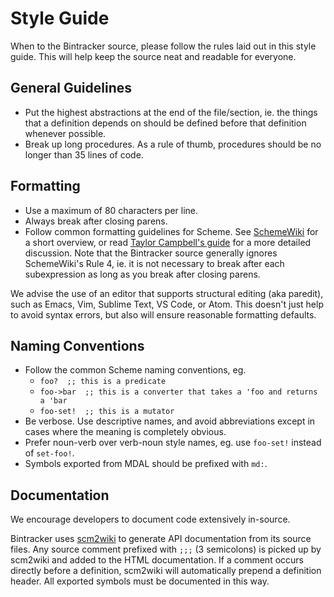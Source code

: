 # Style Guide

When to the Bintracker source, please follow the rules laid out in this style guide. This will help keep the source neat and readable for everyone.


## General Guidelines

- Put the highest abstractions at the end of the file/section, ie. the things that a definition depends on should be defined before that definition whenever possible.
- Break up long procedures. As a rule of thumb, procedures should be no longer than 35 lines of code.


## Formatting

- Use a maximum of 80 characters per line.
- Always break after closing parens.
- Follow common formatting guidelines for Scheme. See [SchemeWiki](http://community.schemewiki.org/?scheme-style) for a short overview, or read [Taylor Campbell's guide](http://mumble.net/~campbell/scheme/style.txt) for a more detailed discussion. Note that the Bintracker source generally ignores SchemeWiki's Rule 4, ie. it is not necessary to break after each subexpression as long as you break after closing parens.

We advise the use of an editor that supports structural editing (aka paredit), such as Emacs, Vim, Sublime Text, VS Code, or Atom. This doesn't just help to avoid syntax errors, but also will ensure reasonable formatting defaults.


## Naming Conventions

- Follow the common Scheme naming conventions, eg.
  - `foo?  ;; this is a predicate`
  - `foo->bar  ;; this is a converter that takes a 'foo and returns a 'bar`
  - `foo-set!  ;; this is a mutator`
- Be verbose. Use descriptive names, and avoid abbreviations except in cases where the meaning is completely obvious.
- Prefer noun-verb over verb-noun style names, eg. use `foo-set!` instead of `set-foo!`.
- Symbols exported from MDAL should be prefixed with `md:`.


## Documentation

We encourage developers to document code extensively in-source.

Bintracker uses [scm2wiki](https://github.com/utz82/scm2wiki) to generate API documentation from its source files. Any source comment prefixed with `;;;` (3 semicolons) is picked up by scm2wiki and added to the HTML documentation. If a comment occurs directly before a definition, scm2wiki will automatically prepend a definition header. All exported symbols must be documented in this way.
